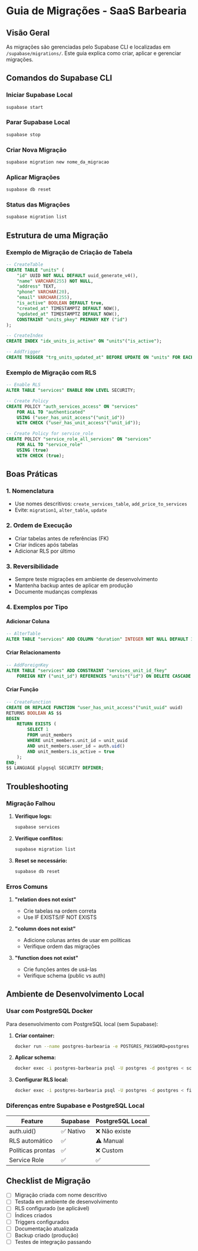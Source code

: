 # Guia de Migrações - SaaS Barbearia

## Visão Geral

As migrações são gerenciadas pelo Supabase CLI e localizadas em `/supabase/migrations/`. Este guia explica como criar, aplicar e gerenciar migrações.

## Comandos do Supabase CLI

### Iniciar Supabase Local
```bash
supabase start
```

### Parar Supabase Local
```bash
supabase stop
```

### Criar Nova Migração
```bash
supabase migration new nome_da_migracao
```

### Aplicar Migrações
```bash
supabase db reset
```

### Status das Migrações
```bash
supabase migration list
```

## Estrutura de uma Migração

### Exemplo de Migração de Criação de Tabela
```sql
-- CreateTable
CREATE TABLE "units" (
    "id" UUID NOT NULL DEFAULT uuid_generate_v4(),
    "name" VARCHAR(255) NOT NULL,
    "address" TEXT,
    "phone" VARCHAR(20),
    "email" VARCHAR(255),
    "is_active" BOOLEAN DEFAULT true,
    "created_at" TIMESTAMPTZ DEFAULT NOW(),
    "updated_at" TIMESTAMPTZ DEFAULT NOW(),
    CONSTRAINT "units_pkey" PRIMARY KEY ("id")
);

-- CreateIndex
CREATE INDEX "idx_units_is_active" ON "units"("is_active");

-- AddTrigger
CREATE TRIGGER "trg_units_updated_at" BEFORE UPDATE ON "units" FOR EACH ROW EXECUTE FUNCTION "update_updated_at_column"();
```

### Exemplo de Migração com RLS
```sql
-- Enable RLS
ALTER TABLE "services" ENABLE ROW LEVEL SECURITY;

-- Create Policy
CREATE POLICY "auth_services_access" ON "services" 
    FOR ALL TO "authenticated" 
    USING ("user_has_unit_access"("unit_id")) 
    WITH CHECK ("user_has_unit_access"("unit_id"));

-- Create Policy for service_role
CREATE POLICY "service_role_all_services" ON "services" 
    FOR ALL TO "service_role" 
    USING (true) 
    WITH CHECK (true);
```

## Boas Práticas

### 1. Nomenclatura
- Use nomes descritivos: `create_services_table`, `add_price_to_services`
- Evite: `migration1`, `alter_table`, `update`

### 2. Ordem de Execução
- Criar tabelas antes de referências (FK)
- Criar índices após tabelas
- Adicionar RLS por último

### 3. Reversibilidade
- Sempre teste migrações em ambiente de desenvolvimento
- Mantenha backup antes de aplicar em produção
- Documente mudanças complexas

### 4. Exemplos por Tipo

#### Adicionar Coluna
```sql
-- AlterTable
ALTER TABLE "services" ADD COLUMN "duration" INTEGER NOT NULL DEFAULT 30;
```

#### Criar Relacionamento
```sql
-- AddForeignKey
ALTER TABLE "services" ADD CONSTRAINT "services_unit_id_fkey" 
    FOREIGN KEY ("unit_id") REFERENCES "units"("id") ON DELETE CASCADE ON UPDATE CASCADE;
```

#### Criar Função
```sql
-- CreateFunction
CREATE OR REPLACE FUNCTION "user_has_unit_access"("unit_uuid" uuid)
RETURNS BOOLEAN AS $$
BEGIN
    RETURN EXISTS (
        SELECT 1 
        FROM unit_members 
        WHERE unit_members.unit_id = unit_uuid 
        AND unit_members.user_id = auth.uid()
        AND unit_members.is_active = true
    );
END;
$$ LANGUAGE plpgsql SECURITY DEFINER;
```

## Troubleshooting

### Migração Falhou
1. **Verifique logs:**
   ```bash
   supabase services
   ```

2. **Verifique conflitos:**
   ```bash
   supabase migration list
   ```

3. **Reset se necessário:**
   ```bash
   supabase db reset
   ```

### Erros Comuns

1. **"relation does not exist"**
   - Crie tabelas na ordem correta
   - Use IF EXISTS/IF NOT EXISTS

2. **"column does not exist"**
   - Adicione colunas antes de usar em políticas
   - Verifique ordem das migrações

3. **"function does not exist"**
   - Crie funções antes de usá-las
   - Verifique schema (public vs auth)

## Ambiente de Desenvolvimento Local

### Usar com PostgreSQL Docker

Para desenvolvimento com PostgreSQL local (sem Supabase):

1. **Criar container:**
   ```bash
   docker run --name postgres-barbearia -e POSTGRES_PASSWORD=postgres -p 5432:5432 -d postgres
   ```

2. **Aplicar schema:**
   ```bash
   docker exec -i postgres-barbearia psql -U postgres -d postgres < schema.sql
   ```

3. **Configurar RLS local:**
   ```bash
   docker exec -i postgres-barbearia psql -U postgres -d postgres < fix-rls-local.sql
   ```

### Diferenças entre Supabase e PostgreSQL Local

| Feature | Supabase | PostgreSQL Local |
|---------|----------|------------------|
| auth.uid() | ✅ Nativo | ❌ Não existe |
| RLS automático | ✅ | ⚠️ Manual |
| Políticas prontas | ✅ | ❌ Custom |
| Service Role | ✅ | ✅ |

## Checklist de Migração

- [ ] Migração criada com nome descritivo
- [ ] Testada em ambiente de desenvolvimento
- [ ] RLS configurado (se aplicável)
- [ ] Índices criados
- [ ] Triggers configurados
- [ ] Documentação atualizada
- [ ] Backup criado (produção)
- [ ] Testes de integração passando